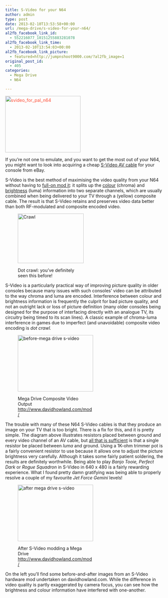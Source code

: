 ```yaml
---
title: S-Video for your N64
author: admin
type: post
date: 2013-02-10T13:53:58+00:00
url: /mega-drive/s-video-for-your-n64/
al2fb_facebook_link_id:
  - 552216077_10151255883281078
al2fb_facebook_link_time:
  - 2013-02-10T13:54:03+00:00
al2fb_facebook_link_picture:
  - featured=http://jumpnshoot9000.com/?al2fb_image=1
original_post_id:
  - 405
categories:
  - Mega Drive
  - N64

---
```

<a style="line-height:24px;color:#ff4b33;" href="http://jumpnshoot9000.com/wp-content/uploads/2013/02/svideo_for_pal_n64.jpg"><img class=" wp-image-407 alignleft" alt="svideo_for_pal_n64" src="http://jumpnshoot9000.com/wp-content/uploads/2013/02/svideo_for_pal_n64-300x225.jpg" width="240" height="180" /></a>

If you&#8217;re not one to emulate, and you want to get the most out of your N64, you might want to look into acquiring a cheap [S-Video AV cable][1] for your console from eBay.

S-Video is the best method of maximising the video quality from your N64 without having to [full-on mod it][2]: it splits up the [colour][3] (chroma) and [brightness][4] (luma) information into two separate channels, which are usually combined when being delivered to your TV through a (yellow) composite cable. The result is that S-Video retains and preserves video data better than both RF-modulated and composite encoded video.<figure id="attachment_409" style="max-width: 210px" class="wp-caption alignright">

[<img class=" wp-image-409  " alt="Crawl" src="http://jumpnshoot9000.com/wp-content/uploads/2013/02/Crawl-300x225.jpg" width="210" height="158" />][5]<figcaption class="wp-caption-text">Dot crawl: you&#8217;ve definitely seen this before!</figcaption></figure> 

S-Video is a particularly practical way of improving picture quality in older consoles because many issues with such consoles&#8217; video can be attributed to the way chroma and luma are encoded. Interference between colour and brightness information is frequently the culprit for bad picture quality, and not an outright lack or loss of picture definition (many older consoles being designed for the purpose of interfacing directly with an analogue TV, its circuitry being timed to its scan lines). A classic example of chroma-luma interference in games due to imperfect (and unavoidable) composite video encoding is _dot crawl._<figure id="attachment_417" style="max-width: 240px" class="wp-caption alignleft">

[<img class="wp-image-417 " alt="before-mega drive s-video" src="http://jumpnshoot9000.com/wp-content/uploads/2013/02/before-mega-drive-s-video-300x225.jpg" width="240" height="180" />][6]<figcaption class="wp-caption-text">Mega Drive Composite Video Output http://www.davidhowland.com/mod/</figcaption></figure> 

The trouble with many of these N64 S-Video cables is that they produce an image on your TV that is too bright. There is a fix for this, and it is pretty simple. The diagram above illustrates resistors placed between ground and every video channel of an AV cable, but [all that is sufficient][7] is that a single resistor be placed between _luma_ and ground. Using a 1K-ohm trimmer pot is a fairly convenient resistor to use because it allows one to adjust the picture brightness very carefully. Although it takes some fairly patient soldering, the results are definitely worthwhile. Being able to play _Banjo Tooie,_ _Perfect Dark_ or _Rogue Squadron_ in S-Video in 640 x 480 is a fairly rewarding experience. What I found pretty damn gratifying was being able to properly resolve a couple of my favourite _Jet Force Gemini_ levels!<figure id="attachment_418" style="max-width: 240px" class="wp-caption alignleft">

[<img class="wp-image-418 " alt="after mega drive s-video" src="http://jumpnshoot9000.com/wp-content/uploads/2013/02/after-mega-drive-s-video-300x225.jpg" width="240" height="180" />][8]<figcaption class="wp-caption-text">After S-Video modding a Mega Drive http://www.davidhowland.com/mod/</figcaption></figure> 

On the left you&#8217;ll find some before-and-after images from an S-Video hardware mod undertaken on davidhowland.com. While the difference in video quality is partly exaggerated by camera focus, you can see how the brightness and colour information have interfered with one-another.

 [1]: http://www.ebay.com.au/itm/261140694901?ssPageName=STRK:MEWNX:IT&_trksid=p3984.m1439.l2649
 [2]: http://www.gamesx.com/rgbadd/rgbn64.htm
 [3]: http://en.wikipedia.org/wiki/Chroma_(video)
 [4]: http://en.wikipedia.org/wiki/Luma_(video)
 [5]: http://jumpnshoot9000.com/wp-content/uploads/2013/02/Crawl.jpg
 [6]: http://jumpnshoot9000.com/wp-content/uploads/2013/02/before-mega-drive-s-video.jpg
 [7]: http://www.avforums.com/forums/6906928-post5.html
 [8]: http://jumpnshoot9000.com/wp-content/uploads/2013/02/after-mega-drive-s-video.jpg